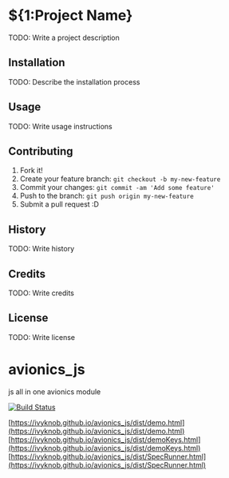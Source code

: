 # ${1:Project Name}
TODO: Write a project description
## Installation
TODO: Describe the installation process
## Usage
TODO: Write usage instructions
## Contributing
1. Fork it!
2. Create your feature branch: `git checkout -b my-new-feature`
3. Commit your changes: `git commit -am 'Add some feature'`
4. Push to the branch: `git push origin my-new-feature`
5. Submit a pull request :D
## History
TODO: Write history
## Credits
TODO: Write credits
## License
TODO: Write license


# avionics_js
js all in one avionics module

[![Build Status](https://travis-ci.org/ivyknob/avionics_js.svg?branch=master)](https://travis-ci.org/ivyknob/avionics_js)

[https://ivyknob.github.io/avionics_js/dist/demo.html](https://ivyknob.github.io/avionics_js/dist/demo.html)  
[https://ivyknob.github.io/avionics_js/dist/demoKeys.html](https://ivyknob.github.io/avionics_js/dist/demoKeys.html)  
[https://ivyknob.github.io/avionics_js/dist/SpecRunner.html](https://ivyknob.github.io/avionics_js/dist/SpecRunner.html)  
